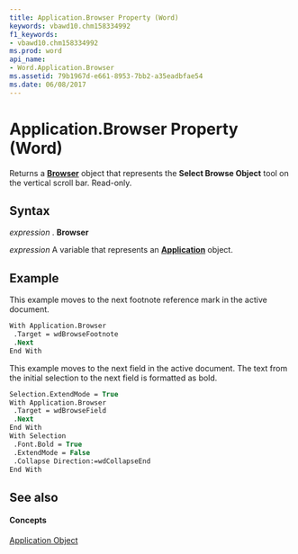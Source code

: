 ```yaml
---
title: Application.Browser Property (Word)
keywords: vbawd10.chm158334992
f1_keywords:
- vbawd10.chm158334992
ms.prod: word
api_name:
- Word.Application.Browser
ms.assetid: 79b1967d-e661-8953-7bb2-a35eadbfae54
ms.date: 06/08/2017
---
```



# Application.Browser Property (Word)

Returns a **[Browser](browser-object-word.md)** object that represents the **Select Browse Object** tool on the vertical scroll bar. Read-only.


## Syntax

 _expression_ . **Browser**

 _expression_ A variable that represents an **[Application](application-object-word.md)** object.


## Example

This example moves to the next footnote reference mark in the active document.


```vb
With Application.Browser 
 .Target = wdBrowseFootnote 
 .Next 
End With
```

This example moves to the next field in the active document. The text from the initial selection to the next field is formatted as bold.




```vb
Selection.ExtendMode = True 
With Application.Browser 
 .Target = wdBrowseField 
 .Next 
End With 
With Selection 
 .Font.Bold = True 
 .ExtendMode = False 
 .Collapse Direction:=wdCollapseEnd 
End With
```


## See also


#### Concepts


[Application Object](application-object-word.md)

